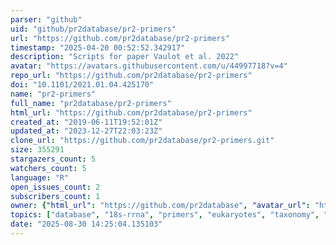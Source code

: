 ```yaml
---
parser: "github"
uid: "github/pr2database/pr2-primers"
url: "https://github.com/pr2database/pr2-primers"
timestamp: "2025-04-20 00:52:52.342917"
description: "Scripts for paper Vaulot et al. 2022"
avatar: "https://avatars.githubusercontent.com/u/44997718?v=4"
repo_url: "https://github.com/pr2database/pr2-primers"
doi: "10.1101/2021.01.04.425170"
name: "pr2-primers"
full_name: "pr2database/pr2-primers"
html_url: "https://github.com/pr2database/pr2-primers"
created_at: "2019-06-11T19:52:01Z"
updated_at: "2023-12-27T22:03:23Z"
clone_url: "https://github.com/pr2database/pr2-primers.git"
size: 355291
stargazers_count: 5
watchers_count: 5
language: "R"
open_issues_count: 2
subscribers_count: 1
owner: {"html_url": "https://github.com/pr2database", "avatar_url": "https://avatars.githubusercontent.com/u/44997718?v=4", "login": "pr2database", "type": "Organization"}
topics: ["database", "18s-rrna", "primers", "eukaryotes", "taxonomy", "metabarcoding"]
date: "2025-08-30 14:25:04.135103"
---
```

